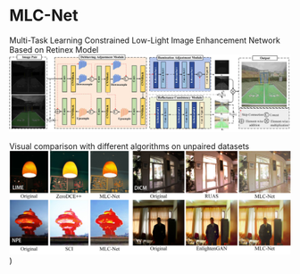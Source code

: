 # MLC-Net

Multi-Task Learning Constrained Low-Light Image Enhancement Network Based on Retinex Model
![image](https://github.com/hywang-buct/MLC-Net/blob/main/total_fig.jpg)

Visual comparison with different algorithms on unpaired datasets
![image](https://github.com/hywang-buct/MLC-Net/blob/main/unsupervised%20.jpg))

